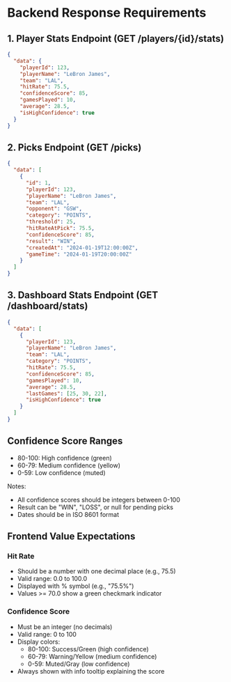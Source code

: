 # Backend Response Requirements

## 1. Player Stats Endpoint (GET /players/{id}/stats)

```json
{
  "data": {
    "playerId": 123,
    "playerName": "LeBron James",
    "team": "LAL",
    "hitRate": 75.5,
    "confidenceScore": 85,
    "gamesPlayed": 10,
    "average": 28.5,
    "isHighConfidence": true
  }
}
```

## 2. Picks Endpoint (GET /picks)

```json
{
  "data": [
    {
      "id": 1,
      "playerId": 123,
      "playerName": "LeBron James",
      "team": "LAL",
      "opponent": "GSW",
      "category": "POINTS",
      "threshold": 25,
      "hitRateAtPick": 75.5,
      "confidenceScore": 85,
      "result": "WIN",
      "createdAt": "2024-01-19T12:00:00Z",
      "gameTime": "2024-01-19T20:00:00Z"
    }
  ]
}
```

## 3. Dashboard Stats Endpoint (GET /dashboard/stats)

```json
{
  "data": [
    {
      "playerId": 123,
      "playerName": "LeBron James",
      "team": "LAL",
      "category": "POINTS",
      "hitRate": 75.5,
      "confidenceScore": 85,
      "gamesPlayed": 10,
      "average": 28.5,
      "lastGames": [25, 30, 22],
      "isHighConfidence": true
    }
  ]
}
```

## Confidence Score Ranges

- 80-100: High confidence (green)
- 60-79: Medium confidence (yellow)
- 0-59: Low confidence (muted)

Notes:

- All confidence scores should be integers between 0-100
- Result can be "WIN", "LOSS", or null for pending picks
- Dates should be in ISO 8601 format

## Frontend Value Expectations

### Hit Rate

- Should be a number with one decimal place (e.g., 75.5)
- Valid range: 0.0 to 100.0
- Displayed with % symbol (e.g., "75.5%")
- Values >= 70.0 show a green checkmark indicator

### Confidence Score

- Must be an integer (no decimals)
- Valid range: 0 to 100
- Display colors:
  - 80-100: Success/Green (high confidence)
  - 60-79: Warning/Yellow (medium confidence)
  - 0-59: Muted/Gray (low confidence)
- Always shown with info tooltip explaining the score
